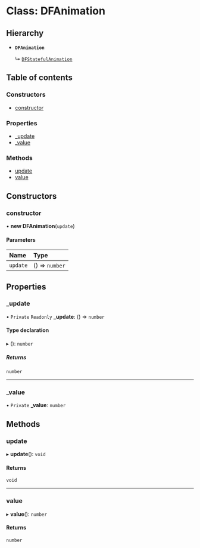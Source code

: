# Class: DFAnimation

## Hierarchy

- **`DFAnimation`**

  ↳ [`DFStatefulAnimation`](DFStatefulAnimation.md)

## Table of contents

### Constructors

- [constructor](DFAnimation.md#constructor)

### Properties

- [\_update](DFAnimation.md#_update)
- [\_value](DFAnimation.md#_value)

### Methods

- [update](DFAnimation.md#update)
- [value](DFAnimation.md#value)

## Constructors

### constructor

• **new DFAnimation**(`update`)

#### Parameters

| Name | Type |
| :------ | :------ |
| `update` | () => `number` |

## Properties

### \_update

• `Private` `Readonly` **\_update**: () => `number`

#### Type declaration

▸ (): `number`

##### Returns

`number`

___

### \_value

• `Private` **\_value**: `number`

## Methods

### update

▸ **update**(): `void`

#### Returns

`void`

___

### value

▸ **value**(): `number`

#### Returns

`number`

